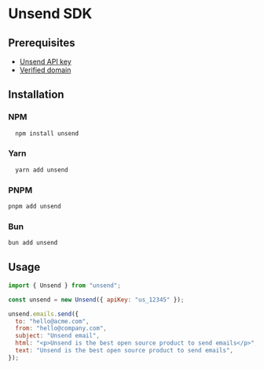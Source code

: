 # Unsend SDK

## Prerequisites

- [Unsend API key](https://app.unsend.dev/api-keys)
- [Verified domain](https://app.unsend.dev/domains)

## Installation

### NPM

```bash
  npm install unsend
```

### Yarn

```bash
  yarn add unsend
```

### PNPM

```bash
pnpm add unsend
```

### Bun

```bash
bun add unsend
```

## Usage

```javascript
import { Unsend } from "unsend";

const unsend = new Unsend({ apiKey: "us_12345" });

unsend.emails.send({
  to: "hello@acme.com",
  from: "hello@company.com",
  subject: "Unsend email",
  html: "<p>Unsend is the best open source product to send emails</p>",
  text: "Unsend is the best open source product to send emails",
});
```
